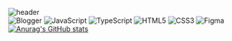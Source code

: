 ![header](https://capsule-render.vercel.app/api?type=transparent&color=gradient&height=300&section=header&text=HaEun's%20Github&fontSize=50&fontColor=d93b7d)
<br>
![Blogger](https://img.shields.io/badge/Blogger-FF5722?style=for-the-badge&logo=blogger&logoColor=white)
![JavaScript](https://img.shields.io/badge/javascript-%23323330.svg?style=for-the-badge&logo=javascript&logoColor=%23F7DF1E)
![TypeScript](https://img.shields.io/badge/typescript-%23007ACC.svg?style=for-the-badge&logo=typescript&logoColor=white)
![HTML5](https://img.shields.io/badge/html5-%23E34F26.svg?style=for-the-badge&logo=html5&logoColor=white)
![CSS3](https://img.shields.io/badge/css3-%231572B6.svg?style=for-the-badge&logo=css3&logoColor=white) 
![Figma](https://img.shields.io/badge/figma-%23F24E1E.svg?style=for-the-badge&logo=figma&logoColor=white)
[![Anurag's GitHub stats](https://github-readme-stats.vercel.app/api?username=HaEunCho248&hide=contribs,prs&show_icons=true&theme=radical)](https://github.com/HaEunCho248)
<br>
